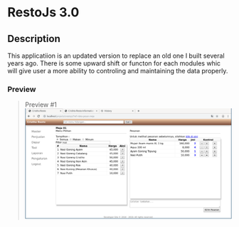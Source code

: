 # RestoJs 3.0

## Description
This applicatiion is an updated version to replace an old one I built several years ago. There is some upward shift or functon for each modules whic will give user a more ability to controling and maintaining the data properly.

### Preview
> Preview #1
![screenshoot](img1.png)
